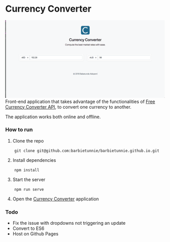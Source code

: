 # Currency Converter
![Currency Converter](screenshot.png)
Front-end application that takes advantage of the functionalities of [Free Currency Converter API](https://free.currencyconverterapi.com/), to convert one currency to another. 

The application works both online and offline.


### How to run
1. Clone the repo
```
    git clone git@github.com:barbietunnie/barbietunnie.github.io.git
```
2. Install dependencies
```
    npm install
```
3. Start the server
```
    npm run serve
```
4. Open the [Currency Converter](http://localhost:8888) application


### Todo
- Fix the issue with dropdowns not triggering an update
- Convert to ES6
- Host on Github Pages
